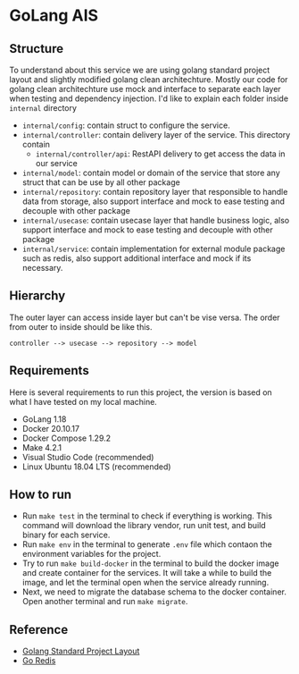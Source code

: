 # GoLang AIS

## Structure
To understand about this service we are using golang standard project layout and slightly modified golang clean architechture. Mostly our code for golang clean architechture use mock and interface to separate each layer when testing and dependency injection. I'd like to explain each folder inside `internal` directory
- `internal/config`: contain struct to configure the service.
- `internal/controller`: contain delivery layer of the service. This directory contain 
  - `internal/controller/api`: RestAPI delivery to get access the data in our service
- `internal/model`: contain model or domain of the service that store any struct that can be use by all other package
- `internal/repository`: contain repository layer that responsible to handle data from storage, also support interface and mock to ease testing and decouple with other package
- `internal/usecase`: contain usecase layer that handle business logic, also support interface and mock to ease testing and decouple with other package
- `internal/service`: contain implementation for external module package such as redis, also support additional interface and mock if its necessary.

## Hierarchy
The outer layer can access inside layer but can't be vise versa. The order from outer to inside should be like this.
```
controller --> usecase --> repository --> model
```
## Requirements
Here is several requirements to run this project, the version is based on what I have tested on my local machine.
- GoLang 1.18
- Docker 20.10.17
- Docker Compose 1.29.2
- Make 4.2.1
- Visual Studio Code (recommended)
- Linux Ubuntu 18.04 LTS (recommended)

## How to run
- Run `make test` in the terminal to check if everything is working. This command will download the library vendor, run unit test, and build binary for each service.
- Run `make env` in the terminal to generate `.env` file which contaon the environment variables for the project.
- Try to run `make build-docker` in the terminal to build the docker image and create container for the services. It will take a while to build the image, and let the terminal open when the service already running.
- Next, we need to migrate the database schema to the docker container. Open another terminal and run `make migrate`.

## Reference
- [Golang Standard Project Layout](https://github.com/golang-standards/project-layout)
- [Go Redis](https://github.com/redis/go-redis)